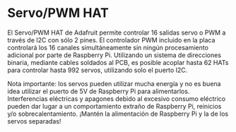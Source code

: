 <!--
---
name: Servo/PWM HAT
class: board
type: io,motor
formfactor: HAT
manufacturer: Adafruit
description: A 16-Channel Servo / PWM HAT for Raspberry Pi
url: https://www.adafruit.com/product/2327
github: https://github.com/adafruit/Adafruit_Python_PCA9685
buy: https://www.adafruit.com/product/2327
image: 'adafruit-servo-hat.png'
pincount: 40
eeprom: yes
power:
  '1':
ground:
  '6':
  '9':
  '14':
  '20':
  '25':
  '30':
  '34':
  '39':
pin:
  '3':
    mode: i2c
  '5':
    mode: i2c
i2c:
  '0x40':
    name: PWM Controller
    device: pca9685
install:
  'devices':
    - 'i2c'
  'apt':
    - 'python-smbus'
    - 'python3-smbus'
    - 'python-dev'
    - 'python3-dev'
-->
# Servo/PWM HAT

El Servo/PWM HAT de Adafruit permite controlar 16 salidas servo o PWM a través de I2C con sólo 2 pines.
El controlador PWM incluido en la placa controlará los 16 canales simultáneamente sin ningún procesamiento adicional por parte de Raspberry Pi. Utilizando un sistema de direcciones binaria, mediante cables soldados al PCB, es posible acoplar hasta 62 HATs para controlar hasta 992 servos, utilizando solo el puerto I2C.

Nota importante: los servos pueden utilizar mucha energía y no es buena idea utilizar el puerto de 5V de Raspberry Pi para alimentarlos. Interferencias eléctricas y apagones debido al excesivo consumo eléctrico pueden dar lugar a un comportamiento extraño de Raspberry Pi, reinicios y/o sobrecalentamiento. ¡Mantén la alimentación de Raspberry Pi y la de los servos separadas!
